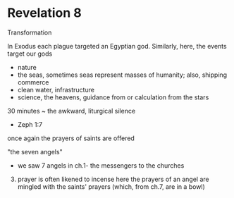 # Revelation 8

Transformation

In Exodus each plague targeted an Egyptian god. 
Similarly, here, the events target our gods 
- nature
- the seas, sometimes seas represent masses of humanity; also, shipping commerce
- clean water, infrastructure
- science, the heavens, guidance from or calculation from the stars

30 minutes ~ the awkward, liturgical silence
- Zeph 1:7

once again the prayers of saints are offered

"the seven angels"
- we saw 7 angels in ch.1- the messengers to the churches 

3) prayer is often likened to incense
   here the prayers of an angel are mingled with the saints' prayers (which, from ch.7, are in a bowl)
